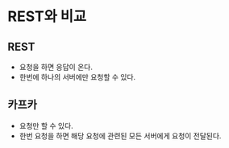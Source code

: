 # REST와 비교
## REST
- 요청을 하면 응답이 온다.
- 한번에 하나의 서버에만 요청할 수 있다.

## 카프카
- 요청만 할 수 있다.
- 한번 요청을 하면 해당 요청에 관련된 모든 서버에게 요청이 전달된다.
